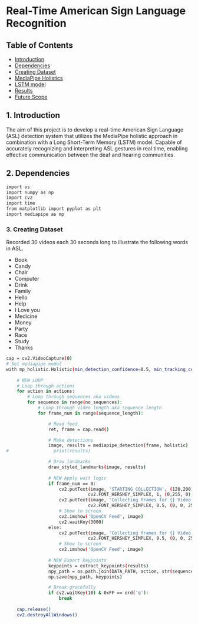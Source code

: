 # Real-Time American Sign Language Recognition





  
## Table of Contents
- [Introduction](#introduction)
- [Dependencies](#dependencies)
- [Creating Dataset](#dataset)
- [MediaPipe Holistics](#mediapipe-holistics)
- [LSTM model](#lstm-model)
- [Results](#results)
- [Future Scope](#future-scope)

## 1. Introduction

The aim of this project is to develop a real-time American Sign Language (ASL) detection system that utilizes the MediaPipe holistic approach in combination with a Long Short-Term Memory (LSTM) model. Capable of accurately recognizing and interpreting ASL gestures in real time, enabling effective communication between the deaf and hearing communities.

## 2. Dependencies

```bash
import os
import numpy as np
import cv2
import time
from matplotlib import pyplot as plt
import mediapipe as mp
```

### 3. Creating Dataset

Recorded 30 videos each 30 seconds long to illustrate the following words in ASL.

- Book
- Candy
- Chair
- Computer
- Drink
- Family
- Hello
- Help
- I Love you
- Medicine
- Money
- Party
- Race
- Study
- Thanks


```bash
cap = cv2.VideoCapture(0)
# Set mediapipe model 
with mp_holistic.Holistic(min_detection_confidence=0.5, min_tracking_confidence=0.5) as holistic:
    
    # NEW LOOP
    # Loop through actions
    for action in actions:
        # Loop through sequences aka videos
        for sequence in range(no_sequences):
            # Loop through video length aka sequence length
            for frame_num in range(sequence_length):

                # Read feed
                ret, frame = cap.read()

                # Make detections
                image, results = mediapipe_detection(frame, holistic)
#                 print(results)

                # Draw landmarks
                draw_styled_landmarks(image, results)
                
                # NEW Apply wait logic
                if frame_num == 0: 
                    cv2.putText(image, 'STARTING COLLECTION', (120,200), #(x,y)
                               cv2.FONT_HERSHEY_SIMPLEX, 1, (0,255, 0), 4, cv2.LINE_AA)
                    cv2.putText(image, 'Collecting frames for {} Video Number {}'.format(action, sequence), (15,12), 
                               cv2.FONT_HERSHEY_SIMPLEX, 0.5, (0, 0, 255), 1, cv2.LINE_AA)
                    # Show to screen
                    cv2.imshow('OpenCV Feed', image)
                    cv2.waitKey(3000)
                else: 
                    cv2.putText(image, 'Collecting frames for {} Video Number {}'.format(action, sequence), (15,12), 
                               cv2.FONT_HERSHEY_SIMPLEX, 0.5, (0, 0, 255), 1, cv2.LINE_AA)
                    # Show to screen
                    cv2.imshow('OpenCV Feed', image)
                
                # NEW Export keypoints
                keypoints = extract_keypoints(results)
                npy_path = os.path.join(DATA_PATH, action, str(sequence), str(frame_num))
                np.save(npy_path, keypoints)

                # Break gracefully
                if cv2.waitKey(10) & 0xFF == ord('q'):
                    break
                    
    cap.release()
    cv2.destroyAllWindows()
```
